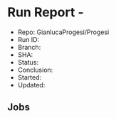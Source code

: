 # Run Report - 

- Repo: GianlucaProgesi/Progesi
- Run ID: 
- Branch: 
- SHA: 
- Status: 
- Conclusion: 
- Started: 
- Updated: 

## Jobs
